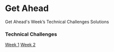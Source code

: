 # Get Ahead
Get Ahead's Week’s Technical Challenges Solutions

### Technical Challenges

[Week 1](https://github.com/Lizaukhlinova/get_ahead/tree/master/week_1)
[Week 2](https://github.com/Lizaukhlinova/get_ahead/tree/master/week_2)
